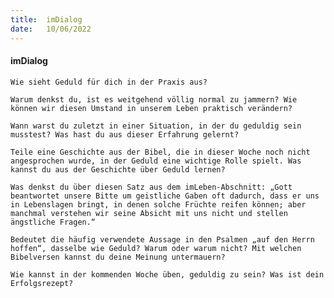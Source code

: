 ```yaml
---
title:  imDialog
date:   10/06/2022
---
```


#### imDialog

`Wie sieht Geduld für dich in der Praxis aus?`

`Warum denkst du, ist es weitgehend völlig normal zu jammern? Wie können wir diesen Umstand in unserem Leben praktisch verändern?`

`Wann warst du zuletzt in einer Situation, in der du geduldig sein musstest? Was hast du aus dieser Erfahrung gelernt?`

`Teile eine Geschichte aus der Bibel, die in dieser Woche noch nicht angesprochen wurde, in der Geduld eine wichtige Rolle spielt. Was kannst du aus der Geschichte über Geduld lernen?`

`Was denkst du über diesen Satz aus dem imLeben-Abschnitt: „Gott beantwortet unsere Bitte um geistliche Gaben oft dadurch, dass er uns in Lebenslagen bringt, in denen solche Früchte reifen können; aber manchmal verstehen wir seine Absicht mit uns nicht und stellen ängstliche Fragen.“`

`Bedeutet die häufig verwendete Aussage in den Psalmen „auf den Herrn hoffen“, dasselbe wie Geduld? Warum oder warum nicht? Mit welchen Bibelversen kannst du deine Meinung untermauern?`

`Wie kannst in der kommenden Woche üben, geduldig zu sein? Was ist dein Erfolgsrezept?`
